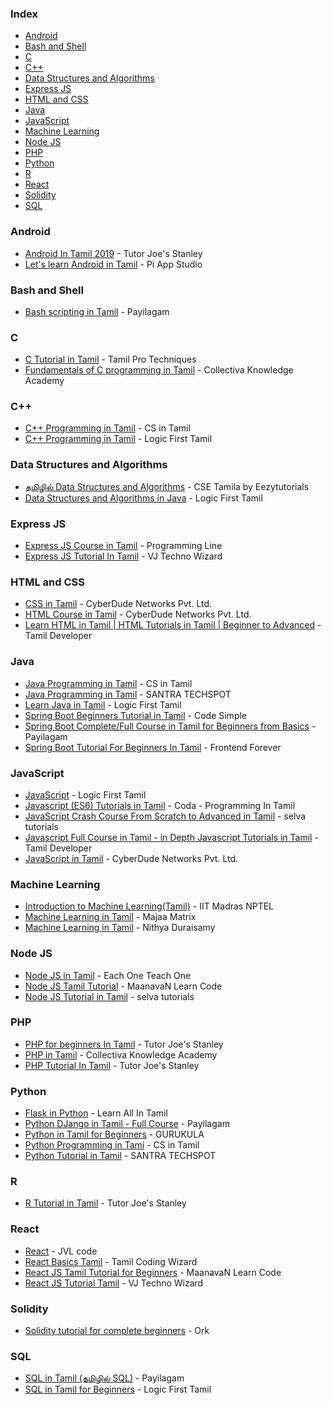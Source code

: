 ### Index

* [Android](#android)
* [Bash and Shell](#bash-and-shell)
* [C](#c)
* [C++](#cpp)
* [Data Structures and Algorithms](#dsa)
* [Express JS](#express-js)
* [HTML and CSS](#html-and-css)
* [Java](#java)
* [JavaScript](#javascript)
* [Machine Learning](#machine-learning)
* [Node JS](#node-js)
* [PHP](#php)
* [Python](#python)
* [R](#r)
* [React](#react)
* [Solidity](#solidity)
* [SQL](#sql)


### Android

* [Android In Tamil 2019](https://youtube.com/playlist?list=PL4unWLKFsZfcGBja19mrwodNm6AyzZk2B) - Tutor Joe's Stanley
* [Let's learn Android in Tamil](https://youtube.com/playlist?list=PL8u30_s78ZuE9YFjj9mv7ZP-Cp_tiG7JQ) - Pi App Studio


### Bash and Shell

* [Bash scripting in Tamil](https://youtube.com/playlist?list=PLgWpUXNR_WCeWiXmsYf5HUe7E4I29zTJr) - Payilagam


### C

* [C Tutorial in Tamil](https://youtube.com/playlist?list=PLBQXOA5OR76rq-sU8mNsUmj2Z9kQXz7oD) - Tamil Pro Techniques
* [Fundamentals of C programming in Tamil](https://youtube.com/playlist?list=PLmjuBlzAWCzxTdRxTtMSj1NFe_GvFlvFw) - Collectiva Knowledge Academy


### <a id="cpp"></a>C++

* [C++ Programming in Tamil](https://youtube.com/playlist?list=PLWbtDrDnmTHBPD-Dt5BJi7iP11x6UvgU0) - CS in Tamil
* [C++ Programming in Tamil](https://www.youtube.com/playlist?list=PLYM2_EX_xVvUppW1kS91ZNEI20k1V1liI) - Logic First Tamil


### <a id="dsa"></a>Data Structures and Algorithms

* [தமிழில் Data Structures and Algorithms](https://youtube.com/playlist?list=PL_UqaR55i1797oG0BL0wtxdPpa_NYNFLz) - 
CSE Tamila by Eezytutorials
* [Data Structures and Algorithms in Java](https://www.youtube.com/playlist?list=PLYM2_EX_xVvX7_AmNY-Deacp3rT3MIXnE) - Logic First Tamil


### Express JS

* [Express JS Course in Tamil](https://youtube.com/playlist?list=PLN00Qh4gtjNtwr6Syq7eKDTmd-fKQPEiO&si=wMFg55V0T1ztHesh) - Programming Line
* [Express JS Tutorial In Tamil](https://youtube.com/playlist?list=PLtMr2pEysMV6ArKDOGVmjQxjW-RcdxFHE&si=CR4PI0sjOcAUnXut) - VJ Techno Wizard


### HTML and CSS

* [CSS in Tamil](https://youtube.com/playlist?list=PL73Obo20O_7gGv4cLEOoqTF8_m8rPKyQh) - CyberDude Networks Pvt. Ltd.
* [HTML Course in Tamil](https://youtube.com/playlist?list=PL73Obo20O_7gcXt0cfQA14jey8zavtKAq) - CyberDude Networks Pvt. Ltd.
* [Learn HTML in Tamil \| HTML Tutorials in Tamil \| Beginner to Advanced](https://youtube.com/playlist?list=PLpYn3LR7eQI2trAr1z1lmvYGAQfsbllY5) - Tamil Developer


### Java

* [Java Programming in Tamil](https://www.youtube.com/playlist?list=PLWbtDrDnmTHCsK36VMtXasfeo4qQg3Mjo) - CS in Tamil
* [Java Programming in Tamil](https://www.youtube.com/playlist?list=PLIFRUdRwOM08fR11AtNx674tXpUmgy7lD) - SANTRA TECHSPOT
* [Learn Java in Tamil](https://youtube.com/playlist?list=PLYM2_EX_xVvVXm005Gt5unmqW6GGMjHxa) - Logic First Tamil
* [Spring Boot Beginners Tutorial in Tamil](https://www.youtube.com/playlist?list=PLhbl8CrGKCBNVzNXhoWdmni_sEAqZdLt9) - Code Simple
* [Spring Boot Complete/Full Course in Tamil for Beginners from Basics](https://www.youtube.com/playlist?list=PLgWpUXNR_WCc_VontznRnCUdul5Zp1x3c) - Payilagam
* [Spring Boot Tutorial For Beginners In Tamil](https://www.youtube.com/playlist?list=PL5wfQQ0ZyOimwU4V9g7OWTehyBoeDJGRG) - Frontend Forever


### JavaScript

* [JavaScript](https://www.youtube.com/playlist?list=PLYM2_EX_xVvWA3nMtsoLclwDtVS_rLk6O) - Logic First Tamil
* [Javascript (ES6) Tutorials in Tamil](https://youtube.com/playlist?list=PLB8qmogP8oMwFdeaeThAbsR9Vh-873SWb) - Coda - Programming In Tamil
* [JavaScript Crash Course From Scratch to Advanced in Tamil](https://www.youtube.com/playlist?list=PLyYcNnaAVG5IIyPjuzWOgqFxDORHqRN2W) - selva tutorials
* [Javascript Full Course in Tamil - in Depth Javascript Tutorials in Tamil](https://youtube.com/playlist?list=PLpYn3LR7eQI3hjh129Bkqkw7onut28hTK) - Tamil Developer
* [JavaScript in Tamil](https://youtube.com/playlist?list=PL73Obo20O_7ihsIM5K-hHYPrcqkkdQcLa) - CyberDude Networks Pvt. Ltd.


### Machine Learning

* [Introduction to Machine Learning(Tamil)](https://www.youtube.com/playlist?list=PLyqSpQzTE6M-9thAeyB2mRFYvvW8AWxXX) - IIT Madras NPTEL
* [Machine Learning in Tamil](https://www.youtube.com/playlist?list=PLJtSFa-YIedYu2QfQaHJJBLT096RxtMHD) - Majaa Matrix
* [Machine Learning in Tamil](https://youtube.com/playlist?list=PL5itdT07Pm8wxRaPWljPntnBmnOs4ExDM) - Nithya Duraisamy


### Node JS

* [Node JS in Tamil](https://youtube.com/playlist?list=PLDVMunJ3DBrNAZtl0cJiNytPE2-8MAmoc&si=z23m0cL3jA7J50f9) - Each One Teach One
* [Node JS Tamil Tutorial](https://youtube.com/playlist?list=PLfD4W8QfMd5CfPbiP2os4lpK2470C8Bva&si=3_z8uf-13KyOoEj-) - MaanavaN Learn Code
* [Node JS Tutorial in Tamil](https://youtube.com/playlist?list=PLyYcNnaAVG5Jewkwv4iH5WR-IDNlUON29&si=Y1th95p1GubFjnAl) - selva tutorials


### PHP

* [PHP for beginners In Tamil](https://youtube.com/playlist?list=PL4unWLKFsZfcq_D-sEy0pR4Sl_yipy6Jt) - Tutor Joe's Stanley
* [PHP in Tamil](https://www.youtube.com/playlist?list=PLmjuBlzAWCzz8Timg5RP6c-JMemYWRXvV) - Collectiva Knowledge Academy
* [PHP Tutorial In Tamil](https://youtube.com/playlist?list=PL4unWLKFsZfdrMitLmm8N-idlYQkSCvT9) - Tutor Joe's Stanley


### Python

* [Flask in Python](https://www.youtube.com/playlist?list=PLBngtsPyn30GbfwGhOD_cPoQtkoIQQnHg) - Learn All In Tamil
* [Python DJango in Tamil - Full Course](https://www.youtube.com/playlist?list=PLgWpUXNR_WCch5K1nkemWWsm3rvr-7YmO) - Payilagam
* [Python in Tamil for Beginners](https://youtube.com/playlist?list=PLA2UBjeRwle3OLO3qmXTbmCvuTlqhHRVb) - GURUKULA
* [Python Programming in Tami](https://www.youtube.com/playlist?list=PLWbtDrDnmTHBdEnUKuLNdH2-zKSDD8OA4) - CS in Tamil
* [Python Tutorial in Tamil](https://youtube.com/playlist?list=PLIFRUdRwOM0_hcLruKbsHWnU5P2uLBgsp) - SANTRA TECHSPOT


### R

* [R Tutorial in Tamil](https://youtube.com/playlist?list=PL4unWLKFsZfeGbK28rfPDeDDD_OJGjMCC) - Tutor Joe's Stanley


### React

* [React](https://youtube.com/playlist?list=PL7BQ4lqtgECTVwBbEjQ63FPx76WYDbiwh&si=PxoLxQoXVCqi1zav) - JVL code
* [React Basics Tamil](https://youtube.com/playlist?list=PLQeZxRj52I-HntAkC29CgxGRT9Z_-oa91&si=oe9UoqzeaUDYyoy6) - Tamil Coding Wizard
* [React JS Tamil Tutorial for Beginners](https://youtube.com/playlist?list=PLfD4W8QfMd5DbFccLzRFeG0QjWWHGTT3-&si=X3CgUFk3PxeqA8YD) - MaanavaN Learn Code
* [React JS Tutorial Tamil](https://youtube.com/playlist?list=PLtMr2pEysMV7DdPChnkF9Mmgdya1uR8sQ&si=ZNop81SRBf9eTGvK) - VJ Techno Wizard


### Solidity

* [Solidity tutorial for complete beginners](https://youtube.com/playlist?list=PLl2NTvGeqw2ZRNLU25-yodXK86EXWV6on) - Ork


### SQL

* [SQL in Tamil (தமிழில் SQL)](https://www.youtube.com/playlist?list=PLgWpUXNR_WCd-oMh-n6LhRYyNZjiiPVGm) - Payilagam
* [SQL in Tamil for Beginners](https://www.youtube.com/playlist?list=PLYM2_EX_xVvUBh28ZT2i-jH7kBkTfB_W2) - Logic First Tamil
